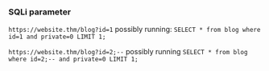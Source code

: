 ### SQLi parameter

`https://website.thm/blog?id=1`
possibly running: `SELECT * from blog where id=1 and private=0 LIMIT 1;`

`https://website.thm/blog?id=2;--`
possibly running `SELECT * from blog where id=2;-- and private=0 LIMIT 1;`

